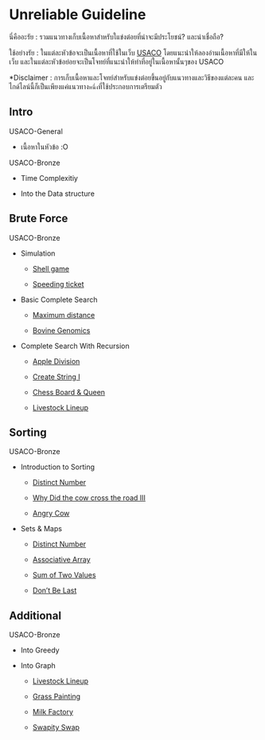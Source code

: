 

# Unreliable Guideline


นี่คืออะรัย : รวมแนวทางเก็บเนื้อหาสำหรับใแข่งต๋อยที่น่าจะมีประโยชน์? และน่าเชื่อถือ?

ใช้อย่างรัย : ในแต่ละหัวข้อจะเป็นเนื้อหาที่ใช้ในเว็บ [USACO](https://usaco.guide/) โดยแนะนำให้ลองอ่านเนื้อหาที่มีให้ในเว็บ และในแต่ละหัวข้อย่อยจะเป็นโจทย์ที่แนะนำให้ทำที่อยู่ในเนื้อหานั้นๆของ USACO

*Disclaimer : การเก็บเนื้อหาและโจทย์สำหรับแข่งต๋อยขึ้นอยู่กับแนวทางและวิธีของแต่ละคน และไกด์ไลน์นี้ก็เป็นเพียงแค่แนวทาง`หนึ่ง`ที่ใช้ประกอบการเตรียมตัว

## **Intro**

USACO-General

- เนื้อหาในหัวข้อ :O

USACO-Bronze

- Time Complexitiy

- Into the Data structure

## **Brute Force**

USACO-Bronze

- Simulation

	- [Shell game](https://usaco.org/index.php?page=viewproblem2&cpid=891)

	- [Speeding ticket](https://usaco.org/index.php?page=viewproblem2&cpid=568)

- Basic Complete Search

	- [Maximum distance](https://codeforces.com/gym/102951/problem/A)

	- [Bovine Genomics](https://usaco.org/index.php?page=viewproblem2&cpid=736)

- Complete Search With Recursion

	- [Apple Division](https://cses.fi/problemset/task/1623)

	- [Create String I](https://cses.fi/problemset/task/1622)

	- [Chess Board & Queen](https://cses.fi/problemset/task/1624)

	- [Livestock Lineup](https://usaco.org/index.php?page=viewproblem2&cpid=965)

## **Sorting**

USACO-Bronze

- Introduction to Sorting

	- [Distinct Number](https://cses.fi/problemset/task/1621)

	- [Why Did the cow cross the road III](https://usaco.org/index.php?page=viewproblem2&cpid=713)

	- [Angry Cow](https://usaco.org/index.php?page=viewproblem2&cpid=592)

- Sets & Maps

	- [Distinct Number](https://cses.fi/problemset/task/1621)

	- [Associative Array](https://judge.yosupo.jp/problem/associative_array)

	- [Sum of Two Values](https://cses.fi/problemset/task/1640)

	- [Don’t Be Last](https://usaco.org/index.php?page=viewproblem2&cpid=687)

## **Additional**

USACO-Bronze

- Into Greedy

- Into Graph

	- [Livestock Lineup](https://usaco.org/index.php?page=viewproblem2&cpid=965)

	- [Grass Painting](https://usaco.org/index.php?page=viewproblem2&cpid=894)

	- [Milk Factory](https://usaco.org/index.php?page=viewproblem2&cpid=940)

	- [Swapity Swap](https://usaco.org/index.php?page=viewproblem2&cpid=1013) 

